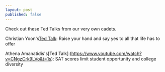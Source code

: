 ```yaml
---
layout: post
published: false
---
```

Check out these Ted Talks from our very own cadets.

Christian Yoon's[Ted Talk](https://www.youtube.com/watch?v=7dgNk6Xk-uM&t=216s): Raise your hand and say yes to all that life has to offer

Athena Amanatidis's[Ted Talk]:(https://www.youtube.com/watch?v=CNgzCrk9LVo&t=1s): SAT scores limit student opportunity and college diversity


